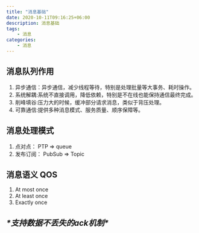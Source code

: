 ```yaml
---
title: "消息基础"
date: 2020-10-11T09:16:25+06:00
description: 消息基础
tags:
    - 消息
categories:
    - 消息
---
```


## 消息队列作用

1. 异步通信：异步通信，减少线程等待，特别是处理批量等大事务、耗时操作。
2. 系统解耦:系统不直接调用，降低依赖，特别是不在线也能保持通信最终完成。
3. 削峰填谷:压力大的时候，缓冲部分请求消息，类似于背压处理。
4. 可靠通信:提供多种消息模式、服务质量、顺序保障等。

## 消息处理模式

1. 点对点： PTP  => queue
2. 发布订阅： PubSub => Topic



## 消息语义 QOS

1. At most once
2. At least once
3. Exactly once



## ***\*支持数据不丢失的ack机制\****

